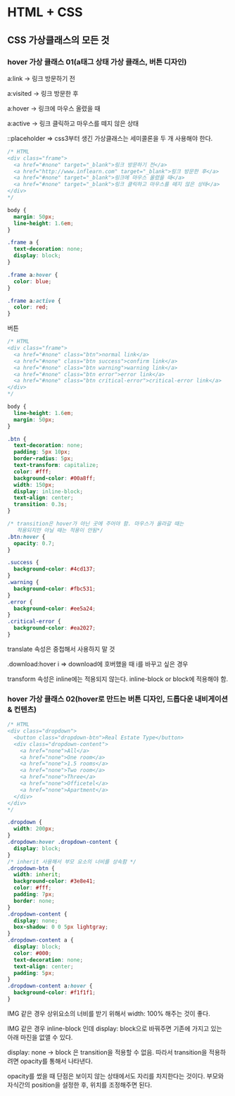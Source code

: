 # HTML + CSS

## CSS 가상클래스의 모든 것

### hover 가상 클래스 01(a태그 상태 가상 클래스, 버튼 디자인)

a:link → 링크 방문하기 전

a:visited → 링크 방문한 후

a:hover → 링크에 마우스 올렸을 때

a:active → 링크 클릭하고 마우스를 떼지 않은 상태

::placeholder ⇒ css3부터 생긴 가상클래스는 세미콜론을 두 개 사용해야 한다.

```css
/* HTML
<div class="frame">
  <a href="#none" target="_blank">링크 방문하기 전</a>
  <a href="http://www.inflearn.com" target="_blank">링크 방문한 후</a>
  <a href="#none" target="_blank">링크에 마우스 올렸을 때</a>
  <a href="#none" target="_blank">링크 클릭하고 마우스를 떼지 않은 상태</a>
</div>
*/

body {
  margin: 50px;
  line-height: 1.6em;
}

.frame a {
  text-decoration: none;
  display: block;
}

.frame a:hover {
  color: blue;
}

.frame a:active {
  color: red;
}
```

버튼

```css
/* HTML 
<div class="frame">
  <a href="#none" class="btn">normal link</a>
  <a href="#none" class="btn success">confirm link</a>
  <a href="#none" class="btn warning">warning link</a>
  <a href="#none" class="btn error">error link</a>
  <a href="#none" class="btn critical-error">critical-error link</a>
</div>
*/

body {
  line-height: 1.6em;
  margin: 50px;
}

.btn {
  text-decoration: none;
  padding: 5px 10px;
  border-radius: 5px;
  text-transform: capitalize;
  color: #fff;
  background-color: #00a8ff;
  width: 150px;
  display: inline-block;
  text-align: center;
  transition: 0.3s;
}

/* transition은 hover가 아닌 곳에 주어야 함. 마우스가 올라갈 때는
   적용되지만 아닐 때는 적용이 안됨*/
.btn:hover {
  opacity: 0.7;
}

.success {
  background-color: #4cd137;
}
.warning {
  background-color: #fbc531;
}
.error {
  background-color: #ee5a24;
}
.critical-error {
  background-color: #ea2027;
}

```

translate 속성은 중첩해서 사용하지 말 것

.download:hover i ⇒ download에 호버했을 때 i를 바꾸고 싶은 경우

transform 속성은 inline에는 적용되지 않는다. inline-block or block에 적용해야 함.

### hover 가상 클래스 02(hover로 만드는 버튼 디자인, 드롭다운 내비게이션 & 컨텐츠)

```css
/* HTML 
<div class="dropdown">
  <button class="dropdown-btn">Real Estate Type</button>
  <div class="dropdown-content">
    <a href="none">All</a>
    <a href="none">One room</a>
    <a href="none">1.5 rooms</a>
    <a href="none">Two room</a>
    <a href="none">Three</a>
    <a href="none">Officetel</a>
    <a href="none">Apartment</a>
  </div>
</div>
*/

.dropdown {
  width: 200px;
}
.dropdown:hover .dropdown-content {
  display: block;
}
/* inherit 사용해서 부모 요소의 너비를 상속함 */
.dropdown-btn {
  width: inherit;
  background-color: #3e8e41;
  color: #fff;
  padding: 7px;
  border: none;
}
.dropdown-content {
  display: none;
  box-shadow: 0 0 5px lightgray;
}
.dropdown-content a {
  display: block;
  color: #000;
  text-decoration: none;
  text-align: center;
  padding: 5px;
}
.dropdown-content a:hover {
  background-color: #f1f1f1;
}
```

IMG 같은 경우 상위요소의 너비를 받기 위해서 width: 100% 해주는 것이 좋다.

IMG 같은 경우 inline-block 인데 display: block으로 바꿔주면 기존에 가지고 있는 아래 마진을 없앨 수 있다.

display: none → block 은 transition을 적용할 수 없음. 따라서 transition을 적용하려면 opacity를 통해서 나타낸다.

opacity를 썼을 때 단점은 보이지 않는 상태에서도 자리를 차지한다는 것이다. 부모와 자식간의 position을 설정한 후, 위치를 조정해주면 된다.